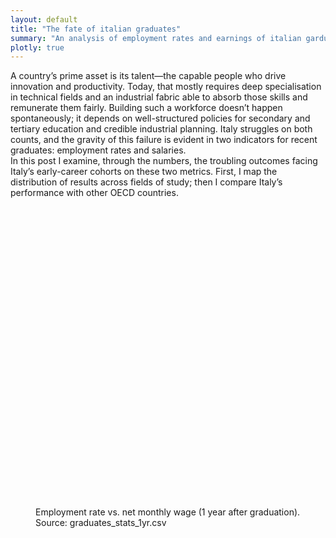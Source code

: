 ```yaml
---
layout: default
title: "The fate of italian graduates"
summary: "An analysis of employment rates and earnings of italian garduates."
plotly: true
---
```



A country’s prime asset is its talent—the capable people who drive innovation and productivity. Today, that mostly requires deep specialisation in technical fields and an industrial fabric able to absorb those skills and remunerate them fairly. Building such a workforce doesn’t happen spontaneously; it depends on well-structured policies for secondary and tertiary education and credible industrial planning. Italy struggles on both counts, and the gravity of this failure is evident in two indicators for recent graduates: employment rates and salaries. <br>
In this post I examine, through the numbers, the troubling outcomes facing Italy’s early-career cohorts on these two metrics. First, I map the distribution of results across fields of study; then I compare Italy’s performance with other OECD countries.

<figure class="chart">
  <div id="graduates-scatter" aria-describedby="graduates-scatter-caption" style="width:100%;height:480px"></div>
  <figcaption id="graduates-scatter-caption">
    Employment rate vs. net monthly wage (1 year after graduation). Source: graduates_stats_1yr.csv
  </figcaption>
</figure>

<!-- Papa Parse: robust CSV parser in the browser -->
<script defer src="https://cdn.jsdelivr.net/npm/papaparse@5.4.1/papaparse.min.js"></script>

<script>
document.addEventListener('DOMContentLoaded', async () => {
  // Build a base-aware URL for GitHub Pages
  const url = "{{ '/data/27-09-2025/graduates_stats_1yr.csv' | relative_url }}"; // Jekyll helper

  // Fetch CSV as text
  const res  = await fetch(url);
  const text = await res.text();

  const parsed = Papa.parse(text, { header: true, dynamicTyping: true });

  const rows = parsed.data.filter(r =>
    r['Field of study'] &&
    r['Employment rate (%)'] != null &&
    r['Net monthly wage (EUR)'] != null &&
    String(r['Field of study']).trim().toLowerCase() !== 'total'
  );

  const x = rows.map(r => r['Employment rate (%)']);   // %
  const y = rows.map(r => r['Net monthly wage (EUR)']); // EUR
  const labels = rows.map(r => r['Field of study']);

  // Build per-point text positions to reduce overlaps
  const median = arr => {
  const s = [...arr].sort((a,b)=>a-b);
  const m = Math.floor(s.length/2);
  return s.length % 2 ? s[m] : (s[m-1]+s[m])/2;
};
const mx = median(x);
const my = median(y);

// Quadrant-based placement: put label away from plot edges & points
let textPositions = x.map((xi, i) => {
  const yi = y[i];
  if (xi >= mx && yi >= my) return 'top left';
  if (xi >= mx && yi <  my) return 'bottom left';
  if (xi <  mx && yi >= my) return 'top right';
  return 'bottom right';
});

// Manual overrides by label (or use indices if you prefer)
const overrides = {
  'Agriculture, Forestry and Veterinary': 'bottom right',
  'Social Sciences and Communication': 'middle left',
  'Literature and Humanities': 'top right'
};

// Apply overrides
textPositions = textPositions.map((pos, i) =>
  overrides[labels[i]] ?? pos
);

const trace = {
  type: 'scatter',
  mode: 'markers+text',
  x, y,
  text: labels,
  textposition: textPositions,    // per-point placement
  textfont: { size: 11 },         // small, readable
  hovertemplate:
    'Employment: %{x:.1f}%<br>Wage: €%{y:.0f}<extra></extra>',
  marker: { size: 8, opacity: 0.9 },
  cliponaxis: false               // let labels spill past the axes margin
};

  const layout = {
    margin: { t: 30, r: 20, b: 60, l: 70 },
    xaxis: {
      title: 'Employment rate (%)',
      ticksuffix: '%',
      zeroline: false,
      fixedrange: true            // disable zoom/pan on x
    },
    yaxis: {
      title: 'Net monthly wage (EUR)',
      zeroline: false,
      fixedrange: true            // disable zoom/pan on y
    },
    hovermode: 'closest'
  };

  const config = {
    responsive: true,
    displayModeBar: false, // hide toolbar
    scrollZoom: false,
    doubleClick: false,
    displaylogo: false
  };

  Plotly.newPlot('graduates-scatter', [trace], layout, config);
});
</script>
